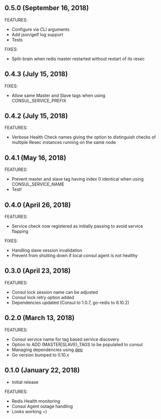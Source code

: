 ## 0.5.0 (September 16, 2018)

FEATURES:

  * Configure via CLI arguments
  * Add json/gelf log support
  * Tests

FIXES:
  * Split-brain when redis master restarted without restart of its resec

## 0.4.3 (July 15, 2018)

FIXES:

  * Allow same Master and Slave tags when using CONSUL_SERVICE_PREFIX

## 0.4.2 (July 15, 2018)

FEATURES:

  * Verbose Health Check names giving the option to distinguish checks of multiple Resec instances running on the same node 

## 0.4.1 (May 16, 2018)

FEATURES:

  * Prevent master and slave tag having index 0 identical when using CONSUL_SERVICE_NAME
  * Test!

## 0.4.0 (April 26, 2018)

FEATURES:

  * Service check now registered as initially passing to avoid service flapping

FIXES:

  * Handling slave session invalidation
  * Prevent from shutting down if local consul agent is not healthy

## 0.3.0 (April 23, 2018)

FEATURES:

  * Consul lock session name can be adjusted
  * Consul lock retry option added
  * Dependencies updated (Consul to 1.0.7, go-redis to 6.10.2)

## 0.2.0 (March 13, 2018)

FEATURES:

  * Consul service name for tag based service discovery
  * Option to ADD (MASTER|SLAVE)_TAGS to be populated to consul
  * Managing dependencies using [dep](https://github.com/golang/dep)
  * Go version bumped to 0.10.x

## 0.1.0 (January 22, 2018)

 * Initial release

FEATURES:

  * Redis Health monitoring
  * Consul Agent outage handling
  * Looks working =)
